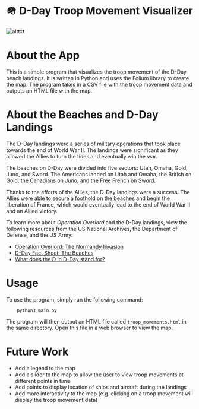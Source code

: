 # 🪖 D-Day Troop Movement Visualizer

![alttxt](https://github.com/asharahmed/d-day/blob/main/landing.png?raw=true)

# About the App

This is a simple program that visualizes the troop movement of the D-Day beach landings. It is written in Python and uses the Folium library to create the map. The program takes in a CSV file with the troop movement data and outputs an HTML file with the map.

# About the Beaches and D-Day Landings

The D-Day landings were a series of military operations that took place towards the end of World War II. The landings were significant as they allowed the Allies to turn the tides and eventually win the war.

The beaches on D-Day were divided into five sectors: Utah, Omaha, Gold, Juno, and Sword. The Americans landed on Utah and Omaha, the British on Gold, the Canadians on Juno, and the Free French on Sword. 

Thanks to the efforts of the Allies, the D-Day landings were a success. The Allies were able to secure a foothold on the beaches and begin the liberation of France, which would eventually lead to the end of World War II and an Allied victory.

To learn more about _Operation Overlord_ and the D-Day landings, view the following resources from the US National Archives, the Department of Defense, and the US Army: 

- [Operation Overlord: The Normandy Invasion](https://www.archives.gov/research/military/ww2/d-day)
- [D-Day Fact Sheet: The Beaches](https://dod.defense.gov/Portals/1/features/2016/0516_dday/docs/d-day-fact-sheet-the-beaches.pdf)
- [What does the D in D-Day stand for?](https://www.army.mil/e2/downloads/rv7/d-day/the-meaning-of-dday-fact.pdf)
# Usage

To use the program, simply run the following command:
    
        python3 main.py

The program will then output an HTML file called `troop_movements.html` in the same directory. Open this file in a web browser to view the map.

# Future Work

- Add a legend to the map
- Add a slider to the map to allow the user to view troop movements at different points in time
- Add points to display location of ships and aircraft during the landings
- Add more interactivity to the map (e.g. clicking on a troop movement will display the troop movement data)

